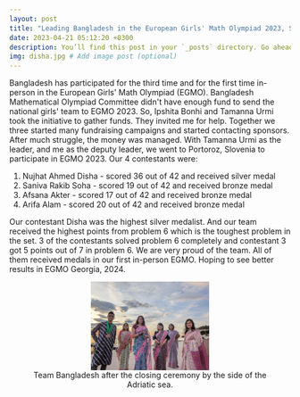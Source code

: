 ```yaml
---
layout: post
title: "Leading Bangladesh in the European Girls' Math Olympiad 2023, Slovenia"
date: 2023-04-21 05:12:20 +0300
description: You’ll find this post in your `_posts` directory. Go ahead and edit it and re-build the site to see your changes. # Add post description (optional)
img: disha.jpg # Add image post (optional)
---
```

Bangladesh has participated for the third time and for the first time in-person in the European Girls' Math Olympiad (EGMO). Bangladesh Mathematical Olympiad Committee didn't have enough fund to send the national girls' team to EGMO 2023. So, Ipshita Bonhi and Tamanna Urmi took the initiative to gather funds. They invited me for help. Together we three started many fundraising campaigns and started contacting sponsors. After much struggle, the money was managed. With Tamanna Urmi as the leader, and me as the deputy leader, we went to Portoroz, Slovenia to participate in EGMO 2023. Our 4 contestants were:

1. Nujhat Ahmed Disha - scored 36 out of 42 and received silver medal
2. Saniva Rakib Soha - scored 19 out of 42 and received bronze medal
3. Afsana Akter - scored 17 out of 42 and received bronze medal
4. Arifa Alam - scored 20 out of 42 and received bronze medal

Our contestant Disha was the highest silver medalist. And our team received the highest points from problem 6 which is the toughest problem in the set. 3 of the contestants solved problem 6 completely and contestant 3 got 5 points out of 7 in problem 6. We are very proud of the team. All of them received medals in our first in-person EGMO. Hoping to see better results in EGMO Georgia, 2024.
<figure>
<img src = "/assets/img/medals.jpg" height = "50%" width = "50%" style = "display: block; margin-left: auto; margin-right: auto;"> 
<center><figcaption> Team Bangladesh after the closing ceremony by the side of the Adriatic sea.</figcaption></center>
</figure>
